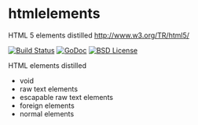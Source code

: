 # htmlelements
HTML 5 elements distilled http://www.w3.org/TR/html5/

[![Build Status](https://travis-ci.org/linkosmos/htmlelements.svg)](https://travis-ci.org/linkosmos/htmlelements)
[![GoDoc](http://godoc.org/github.com/linkosmos/htmlelements?status.svg)](http://godoc.org/github.com/linkosmos/htmlelements)
[![BSD License](http://img.shields.io/badge/license-BSD-blue.svg)](http://opensource.org/licenses/BSD-3-Clause)

HTML elements distilled

- void
- raw text elements
- escapable raw text elements
- foreign elements
- normal elements

